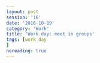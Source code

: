 ```yaml
--- 
layout: post 
session: '16' 
date: '2016-10-19' 
category: 'Work' 
title: 'Work day: meet in groups' 
tags: [work day
] 
noreading: true
--- 
```


<excerpt/>
